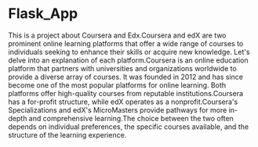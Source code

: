 # Flask_App
This is a project about Coursera and Edx.Coursera and edX are two prominent online learning platforms that offer a wide range of courses to individuals seeking to enhance their skills or acquire new knowledge. Let's delve into an explanation of each platform.Coursera is an online education platform that partners with universities and organizations worldwide to provide a diverse array of courses. It was founded in 2012 and has since become one of the most popular platforms for online learning.    Both platforms offer high-quality courses from reputable institutions.Coursera has a for-profit structure, while edX operates as a nonprofit.Coursera's Specializations and edX's MicroMasters provide pathways for more in-depth and comprehensive learning.The choice between the two often depends on individual preferences, the specific courses available, and the structure of the learning experience.
